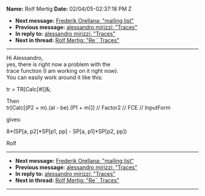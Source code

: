 **Name:** Rolf Mertig
**Date:** 02/04/05-02:37:18 PM Z

  - **Next message:** [Frederik Orellana: "mailing list"](0257.html)
  - **Previous message:** [alessandro mirizzi: "Traces"](0255.html)
  - **In reply to:** [alessandro mirizzi: "Traces"](0255.html)
  - **Next in thread:** [Rolf Mertig: "Re¨ Traces"](0258.html)

-----

Hi Alessandro,  
yes, there is right now a problem with the  
trace function (I am working on it right now).  
You can easily work around it like this:  

tr = TR[Calc[\#]]&;  

Then  
tr[Calc[(P2 + m).(al - be).(P1 + m)]] // Factor2 // FCE
// InputForm  

gives:  

8\*(SP[a, p2]\*SP[p1, pp] - SP[a,
p1]\*SP[p2, pp])  

Rolf  

-----

  - **Next message:** [Frederik Orellana: "mailing list"](0257.html)
  - **Previous message:** [alessandro mirizzi: "Traces"](0255.html)
  - **In reply to:** [alessandro mirizzi: "Traces"](0255.html)
  - **Next in thread:** [Rolf Mertig: "Re¨ Traces"](0258.html)

-----

